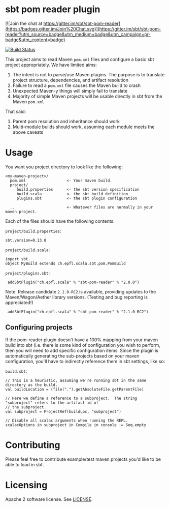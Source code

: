 # sbt pom reader plugin

[![Join the chat at https://gitter.im/sbt/sbt-pom-reader](https://badges.gitter.im/Join%20Chat.svg)](https://gitter.im/sbt/sbt-pom-reader?utm_source=badge&utm_medium=badge&utm_campaign=pr-badge&utm_content=badge)

[![Build Status](https://travis-ci.org/sbt/sbt-pom-reader.svg?branch=master)](https://travis-ci.org/sbt/sbt-pom-reader)

This project aims to read Maven `pom.xml` files and configure a basic sbt project appropriately.  We have limited aims:

1. The intent is not to parse/use Maven plugins. The purpose is to translate project structure, dependencies, and artifact resolution
2. Failure to read a `pom.xml` file causes the Maven build to crash
3. Unexpected Maven-y things will simply fail to translate
4. Majority of simple Maven projects will be usable directly in sbt from the Maven `pom.xml`

That said:

1. Parent pom resolution and inheritance should work
2. Multi-module builds should work, assuming each module meets the above caveats


# Usage

You want you project directory to look like the following:

```
<my-maven-project>/
  pom.xml                  <- Your maven build.
  project/
     build.properties      <- the sbt version specification
     build.scala           <- the sbt build definition
     plugins.sbt           <- the sbt plugin configuration

  ..                       <- Whatever files are normally in your maven project.

```

Each of the files should have the following contents.

`project/build.properties`:

    sbt.version=0.13.8

`project/build.scala`:

    import sbt._
    object MyBuild extends ch.epfl.scala.sbt.pom.PomBuild

`project/plugins.sbt`:

     addSbtPlugin("ch.epfl.scala" % "sbt-pom-reader" % "2.0.0")
     

Note: Release candidate `2.1.0-RC2` is available, providing updates to the Maven/Wagon/Aether library versions. (Testing and bug reporting is appreciated!)

     addSbtPlugin("ch.epfl.scala" % "sbt-pom-reader" % "2.1.0-RC2")

## Configuring projects

If the pom-reader plugin doesn't have a 100% mapping from your maven build into sbt (i.e. there is some kind 
of configuration you wish to perform, then you will need to add specific configuration items.  Since the
plugin is automatically generating the sub-projects based on your maven configuration, you'll have to
indirectly reference them in sbt settings, like so:

`build.sbt`:
```
// This is a heuristic, assuming we're running sbt in the same directory as the build.
val buildLocation = (file(".").getAbsoluteFile.getParentFile)

// Here we define a reference to a subproject.  The string "subproject" refers to the artifact id of
// the subproject.
val subproject = ProjectRef(buildLoc, "subproject")

// Disable all scalac arguments when running the REPL.
scalacOptions in subproject in Compile in console := Seq.empty
```

# Contributing

Please feel free to contribute example/test maven projects you'd like to be able to load in sbt.  


# Licensing

Apache 2 software license.  See [LICENSE](LICENSE).


